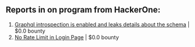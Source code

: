 ## Reports in on program from HackerOne:
1. [Graphql introspection is enabled and leaks details about the schema](https://hackerone.com/reports/1132803) | $0.0 bounty
2. [No Rate Limit in Login Page](https://hackerone.com/reports/1322243) | $0.0 bounty